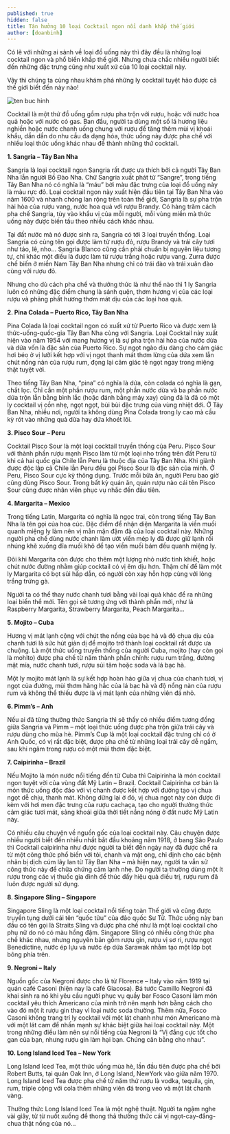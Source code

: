 ```yaml
---
published: true
hidden: false
title: Tận hưởng 10 loại Cocktail ngon nổi danh khắp thế giới
author: [doanbinh] 
---
```



Có lẽ với những ai sành về loại đồ uống này thì đây đều là những loại cocktail ngon và phổ biến khắp thế giới. Nhưng chưa chắc nhiều người biết đến những đặc trưng cũng như xuất xứ của 10 loại cocktail này. 

Vậy thì chúng ta cùng nhau khám phá những ly cocktail tuyệt hảo được cả thế giới biết đến này nào!

![ten buc hinh](https://wiki-travel.com.vn/Uploads/picture/Thaophuongnguyen-163208033213-cocktail-1.jpg "ten buc hinh")

Cocktail là một thứ đồ uống gồm rượu pha trộn với rượu, hoặc với nước hoa quả hoặc với nước có gas. Ban đầu, người ta dùng một số lá hương liệu nghiền hoặc nước chanh uống chung với rượu để tăng thêm mùi vị khoái khẩu, dần dần do nhu cầu đa dạng hóa, thức uống này được pha chế với nhiều loại thức uống khác nhau để thành những thứ cocktail.

**1. Sangria – Tây Ban Nha**

Sangria là loại cocktail ngon Sangria rất được ưa thích bởi cả người Tây Ban Nha lẫn người Bồ Đào Nha. Chữ Sangria xuất phát từ “Sangre”, trong tiếng Tây Ban Nha nó có nghĩa là “máu” bởi màu đặc trưng của loại đồ uống này là màu rực đỏ. Loại cocktail ngon này xuất hiện đầu tiên tại Tây Ban Nha vào năm 1600 và nhanh chóng lan rộng trên toàn thế giới, Sangria là sự pha trộn hài hòa của rượu vang, nước hoa quả với rượu Brandy. Có hàng trăm cách pha chế Sangria, tùy vào khẩu vị của mỗi người, mỗi vùng miền mà thức uống này được biến tấu theo nhiều cách khác nhau.

Tại đất nước mà nó được sinh ra, Sangria có tới 3 loại truyền thống. Loại Sangria có cùng tên gọi được làm từ rượu đỏ, rượu Brandy và trái cây tươi như táo, lê, nho… Sangria Blanco cũng cần phải chuẩn bị nguyên liệu tương tự, chỉ khác một điều là được làm từ rượu trắng hoặc rượu vang. Zurra được chế biến ở miền Nam Tây Ban Nha nhưng chỉ có trái đào và trái xuân đào cùng với rượu đỏ.

Nhưng cho dù cách pha chế và thưởng thức là như thế nào thì 1 ly Sangria luôn có những đặc điểm chung là sánh quện, thơm hương vị của các loại rượu và phảng phất hương thơm mát dịu của các loại hoa quả.

**2. Pina Colada – Puerto Rico, Tây Ban Nha**

Pina Colada là loại cocktail ngon có xuất xứ từ Puerto Rico và được xem là thức-uống-quốc-gia Tây Ban Nha cùng với Sangria. Loại Cocktail này xuất hiện vào năm 1954 với mang hương vị là sự pha trộn hài hòa của nước dừa và dứa vốn là đặc sản của Puerto Rico. Sự ngọt ngào dịu dàng cho cảm giác hơi béo ở vị lưỡi kết hợp với vị ngọt thanh mát thơm lừng của dứa xem lẫn chút nồng nàn của rượu rum, đọng lại cảm giác tê ngọt ngay trong miệng thật tuyệt vời.


Theo tiếng Tây Ban Nha, “pina” có nghĩa là dứa, còn colada có nghĩa là gạn, chắt lọc. Chỉ cần một phần rượu rum, một phần nước dừa và ba phần nước dứa trộn lẫn bằng bình lắc (hoặc đánh bằng máy xay) cùng đá là đã có một ly cocktail vị cồn nhẹ, ngọt ngọt, bùi bùi đặc trưng của vùng nhiệt đới. Ở Tây Ban Nha, nhiều nơi, người ta không dùng Pina Colada trong ly cao mà cầu kỳ rót vào những quả dừa hay dứa khoét lõi.

**3. Pisco Sour – Peru**

Cocktail Pisco Sour là một loại cocktail truyền thống của Peru. Pisco Sour với thành phần rượu mạnh Pisco làm từ một loại nho trồng trên đất Peru từ khi cả hai quốc gia Chile lẫn Peru là thuộc địa của Tây Ban Nha. Khi giành được độc lập cả Chile lẫn Peru đều gọi Pisco Sour là đặc sản của mình. Ở Peru, Pisco Sour cực kỳ thông dụng. Trước mỗi bữa ăn, người Peru bao giờ cũng dùng Pisco Sour. Trong bất kỳ quán ăn, quán rượu nào cái tên Pisco Sour cũng được nhân viên phục vụ nhắc đến đầu tiên.

**4. Margarita – Mexico**

Trong tiếng Latin, Margarita có nghĩa là ngọc trai, còn trong tiếng Tây Ban Nha là tên gọi của hoa cúc. Đặc điểm để nhận diện Margarita là viền muối quanh miệng ly làm nên vị mằn mặn đậm đà của loại cocktail này. Những người pha chế dùng nước chanh làm ướt viền mép ly đã được giữ lạnh rồi nhúng khẽ xuống đĩa muối khô để tạo viền muối bám đều quanh miệng ly.

Đôi khi Margarita còn được cho thêm một lượng nhỏ nước tinh khiết, hoặc chút nước đường nhằm giúp cocktail có vị êm dịu hơn. Thậm chí để làm một ly Margarita có bọt sủi hấp dẫn, có người còn xay hỗn hợp cùng với lòng trắng trứng gà.

Người ta có thể thay nước chanh tươi bằng vài loại quả khác để ra những loại biến thể mới. Tên gọi sẽ tương ứng với thành phần mới, như là Raspberry Margarita, Strawberry Margarita, Peach Margarita…

**5. Mojito – Cuba**

Hương vị mát lạnh cộng với chút the nồng của bạc hà và độ chua dịu của chanh tươi là sức hút giản dị để mojito trở thành loại cocktail rất được ưa chuộng. Là một thức uống truyền thống của người Cuba, mojito (hay còn gọi là mohito) được pha chế từ năm thành phần chính: rượu rum trắng, đường mật mía, nước chanh tươi, rượu sủi tăm hoặc soda và lá bạc hà.

Một ly mojito mát lạnh là sự kết hợp hoàn hảo giữa vị chua của chanh tươi, vị ngọt của đường, mùi thơm hăng hắc của lá bạc hà và độ nồng nàn của rượu rum và không thể thiếu được là vị mát lạnh của những viên đá nhỏ.

**6. Pimm’s – Anh**

Nếu ai đã từng thưởng thức Sangria thì sẽ thấy có nhiều điểm tương đồng giữa Sangria và Pimm – một loại thức uống được pha trộn giữa trái cây và rượu dùng cho mùa hè. Pimm’s Cup là một loại cocktail đặc trưng chỉ có ở Anh Quốc, có vị rất đặc biệt, được pha chế từ những loại trái cây dễ ngấm, sau khi ngâm trong rượu có một mùi thơm đặc biệt.

**7. Caipirinha – Brazil**

Nếu Mojito là món nước nổi tiếng đến từ Cuba thì Caipirinha là món cocktail ngon tuyệt vời của vùng đất Mỹ Latin – Brazil. Cocktail Caipirinha cơ bản là món thức uống độc đáo với vị chanh được kết hợp với đường tạo vị chua ngọt dễ chịu, thanh mát. Không dừng lại ở đó, vị chua ngọt này còn được đi kèm với hơi men đặc trưng của rượu cachaça, tạo cho người thưởng thức cảm giác tươi mát, sảng khoái giữa thời tiết nắng nóng ở đất nước Mỹ Latin này.

Có nhiều câu chuyện về nguồn gốc của loại cocktail này. Câu chuyện được nhiều người biết đến nhiều nhất bắt đầu khoảng năm 1918, ở bang São Paulo thì Cocktail caipirinha như được người ta biết đến ngày nay đã được chế ra từ một công thức phổ biến với tỏi, chanh và mật ong, chỉ định cho các bệnh nhân bị dịch cúm lây lan từ Tây Ban Nha – mà hiện nay, người ta vẫn sử công thức này để chữa chứng cảm lạnh nhẹ. Do người ta thường dùng một ít rượu trong các vị thuốc gia đình để thúc đẩy hiệu quả điều trị, rượu rum đã luôn được người sử dụng.

**8. Singapore Sling – Singapore**

Singapore Sling là một loại cocktail nổi tiếng toàn Thế giới và cũng được truyền tụng dưới cái tên “quốc tửu” của đảo quốc Sư Tử. Thức uống này ban đầu có tên gọi là Straits Sling và được pha chế như là một loại cocktail cho phụ nữ do nó có màu hồng đậm. Singapore Sling có nhiều công thức pha chế khác nhau, nhưng nguyên bản gồm rượu gin, rượu vị sơ ri, rượu ngọt Benedictine, nước ép lựu và nước ép dứa Sarawak nhằm tạo một lớp bọt bông phía trên.

**9. Negroni – Italy**

Nguồn gốc của Negroni được cho là từ Florence – Italy vào năm 1919 tại quán café Casoni (hiện nay là café Giacosa). Bá tước Camillo Negroni đã khai sinh ra nó khi yêu cầu người phục vụ quầy bar Fosco Casoni làm món cocktail yêu thích Americano của mình trở nên mạnh hơn bằng cách cho vào đó một ít rượu gin thay vì loại nước soda thường. Thêm nữa, Fosco Casoni không trang trí ly cocktail với một lát chanh như món Americano mà với một lát cam để nhấn mạnh sự khác biệt giữa hai loại cocktail này. Một trong những điều làm nên sự nổi tiếng của Negroni là “Vị đắng cực tốt cho gan của bạn, nhưng rượu gin làm hại bạn. Chúng cân bằng cho nhau”.

**10. Long Island Iced Tea – New York**

Long Island Iced Tea, một thức uống mùa hè, lần đầu tiên được pha chế bởi Robert Butts, tại quán Oak Inn, ở Long Island, NewYork vào giữa năm 1970. Long Island Iced Tea được pha chế từ năm thứ rượu là vodka, tequila, gin, rum, triple cộng với cola thêm những viên đá trong veo và một lát chanh vàng.

Thưởng thức Long Island Iced Tea là một nghệ thuật. Người ta ngậm nghe vài giây, từ từ nuốt xuống để thong thả thưởng thức cái vị ngọt-cay-đắng-chua thật nồng của nó…